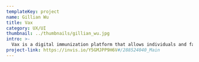 ```yaml
---
templateKey: project
name: Gillian Wu
title: Vax
category: UX/UI
thumbnail: ../thumbnails/gillian_wu.jpg
intro: >-
  Vax is a digital immunization platform that allows individuals and families to keep track of their vaccinations in one place. It allows people to understand what vaccinations they may need for work, school, travel or personal health.
project-link: https://invis.io/Y5GMJPP9H6V#/288524040_Main
---
```

